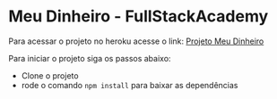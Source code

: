 # Meu Dinheiro - FullStackAcademy

Para acessar o projeto no heroku acesse o link:
[Projeto Meu Dinheiro](https://fullstack-academy.herokuapp.com/)

Para iniciar o projeto siga os passos abaixo:

  - Clone o projeto
  - rode o comando `npm install` para baixar as dependências
